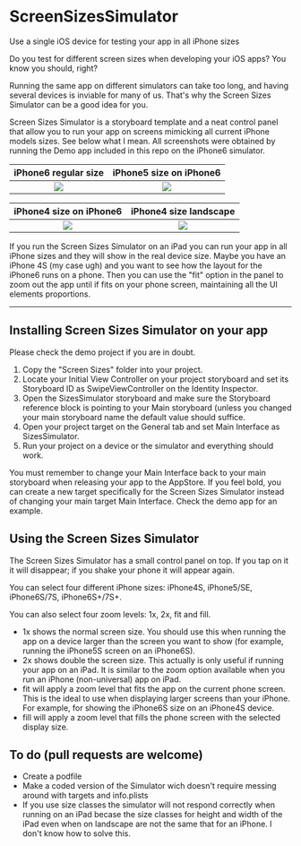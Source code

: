 # ScreenSizesSimulator
Use a single iOS device for testing your app in all iPhone sizes

Do you test for different screen sizes when developing your iOS apps? You know you should, right?

Running the same app on different simulators can take too long, and having several devices is inviable for many of us. That's why the Screen Sizes Simulator can be a good idea for you.

Screen Sizes Simulator is a storyboard template and a neat control panel that allow you to run your app on screens mimicking all current iPhone models sizes. See below what I mean. All screenshots were obtained by running the Demo app included in this repo on the iPhone6 simulator.

iPhone6 regular size             |  iPhone5 size on iPhone6
:-------------------------:|:-------------------------:
![](/../screenshots/screenshots/iPhone6.png)  |  ![](/../screenshots/screenshots/iPhone5_panel.png)

iPhone4 size on iPhone6             |  iPhone4 size landscape
:-------------------------:|:-------------------------:
![](/../screenshots/screenshots/iPhone4_panel.png)  |  ![](/../screenshots/screenshots/iPhone4_landscape.png)

If you run the Screen Sizes Simulator on an iPad you can run your app in all iPhone sizes and they will show in the real device size. Maybe you have an iPhone 4S (my case ugh) and you want to see how the layout for the iPhone6 runs on a phone. Then you can use the "fit" option in the panel to zoom out the app until if fits on your phone screen, maintaining all the UI elements proportions.

***
## Installing Screen Sizes Simulator on your app
Please check the demo project if you are in doubt.

1. Copy the "Screen Sizes" folder into your project.
2. Locate your Initial View Controller on your project storyboard and set its Storyboard ID as SwipeViewController on the Identity Inspector.
3. Open the SizesSimulator storyboard and make sure the Storyboard reference block is pointing to your Main storyboard (unless you changed your main storyboard name the default value should suffice.
4. Open your project target on the General tab and set Main Interface as SizesSimulator.
5. Run your project on a device or the simulator and everything should work.

You must remember to change your Main Interface back to your main storyboard when releasing your app to the AppStore. If you feel bold, you can create a new target specifically for the Screen Sizes Simulator instead of changing your main target Main Interface. Check the demo app for an example.

## Using the Screen Sizes Simulator
The Screen Sizes Simulator has a small control panel on top. If you tap on it it will disappear; if you shake your phone it will appear again.

You can select four different iPhone sizes: iPhone4S, iPhone5/SE, iPhone6S/7S, iPhone6S+/7S+.

You can also select four zoom levels: 1x, 2x, fit and fill.

* 1x shows the normal screen size. You should use this when running the app on a device larger than the screen you want to show (for example, running the iPhone5S screen on an iPhone6S).
* 2x shows double the screen size. This actually is only useful if running your app on an iPad. It is similar to the zoom option available when you run an iPhone (non-universal) app on iPad.
* fit will apply a zoom level that fits the app on the current phone screen. This is the ideal to use when displaying larger screens than your iPhone. For example, for showing the iPhone6S size on an iPhone4S device.
* fill will apply a zoom level that fills the phone screen with the selected display size.

## To do (pull requests are welcome)
* Create a podfile
* Make a coded version of the Simulator wich doesn't require messing around with targets and info.plists
* If you use size classes the simulator will not respond correctly when running on an iPad becase the size classes for height and width of the iPad even when on landscape are not the same that for an iPhone. I don't know how to solve this.
